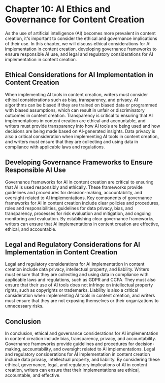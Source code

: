Chapter 10: AI Ethics and Governance for Content Creation
=========================================================

As the use of artificial intelligence (AI) becomes more prevalent in content creation, it's important to consider the ethical and governance implications of their use. In this chapter, we will discuss ethical considerations for AI implementation in content creation, developing governance frameworks to ensure responsible AI use, and legal and regulatory considerations for AI implementation in content creation.

Ethical Considerations for AI Implementation in Content Creation
----------------------------------------------------------------

When implementing AI tools in content creation, writers must consider ethical considerations such as bias, transparency, and privacy. AI algorithms can be biased if they are trained on biased data or programmed with biased assumptions, which can result in unfair or discriminatory outcomes in content creation. Transparency is critical to ensuring that AI implementations in content creation are ethical and accountable, and writers must provide transparency into how AI tools are being used and how decisions are being made based on AI-generated insights. Data privacy is also a critical consideration when implementing AI tools in content creation, and writers must ensure that they are collecting and using data in compliance with applicable laws and regulations.

Developing Governance Frameworks to Ensure Responsible AI Use
-------------------------------------------------------------

Governance frameworks for AI in content creation are critical to ensuring that AI is used responsibly and ethically. These frameworks provide guidelines and procedures for decision-making, accountability, and oversight related to AI implementations. Key components of governance frameworks for AI in content creation include clear policies and procedures, roles and responsibilities, guidelines for data privacy, bias, and transparency, processes for risk evaluation and mitigation, and ongoing monitoring and evaluation. By establishing clear governance frameworks, writers can ensure that AI implementations in content creation are effective, ethical, and accountable.

Legal and Regulatory Considerations for AI Implementation in Content Creation
-----------------------------------------------------------------------------

Legal and regulatory considerations for AI implementation in content creation include data privacy, intellectual property, and liability. Writers must ensure that they are collecting and using data in compliance with applicable laws and regulations, such as GDPR and CCPA. They must also ensure that their use of AI tools does not infringe on intellectual property rights, such as copyrights or trademarks. Liability is also a critical consideration when implementing AI tools in content creation, and writers must ensure that they are not exposing themselves or their organizations to unnecessary risks.

Conclusion
----------

In conclusion, ethical and governance considerations for AI implementation in content creation include bias, transparency, privacy, and accountability. Governance frameworks provide guidelines and procedures for decision-making, accountability, and oversight related to AI implementations. Legal and regulatory considerations for AI implementation in content creation include data privacy, intellectual property, and liability. By considering these ethical, governance, legal, and regulatory implications of AI in content creation, writers can ensure that their implementations are ethical, accountable, and effective.
